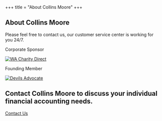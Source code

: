 +++
title = "About Collins Moore"
+++

<div id="about">
<section>
<h1>About Collins Moore</h1>

<p>Please feel free to contact us, our customer service center is working for you 24/7.</p>

</section>
<section class="community">
    <div class="container">
      <div class="row">
        <div class="col-md-6">
          <p>Corporate Sponsor</p>
          <a href="https://www.wacharitydirect.com.au/"><img src="img/charitydirect.png" alt="WA Charity Direct" class="img-fluid img-sponsor"></a>
        </div><!--col-->
        <div class="col-md-6 margin-top">
          <p>Founding Member</p>
          <a href="http://thedevilsadvocate.org.au/"><img src="/img/devilsadvocate.png" alt="Devils Advocate" class="img-fluid img-sponsor"></a>
        </div><!--col-->
      </div><!--row-->
    </div><!--container-->
  </section><!--community-->


<section class="cta container-fluid">
  <div class="row">
    <div class="col-12">
      <h2>Contact Collins Moore to discuss your individual financial accounting needs.</h2>
      <a href="#" class="btn btn-primary">Contact Us</a>
    </div>
  </div>
</section><!--CTA-->

</div>


